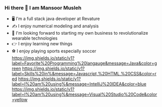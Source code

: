 ### Hi there 👋 I am Mansoor Musleh
- 🖥️	 I'm a full stack java developer at Revature
- ✍️ I enjoy numerical modeling and analysis
- 🌱 I'm looking forward to starting my own business to revolutionalize wearable technologies
- 👉 I enjoy learning new things 
- ⚽ I enjoy playing sports especially soccer
https://img.shields.io/static/v1?label=Favorite%20Programming%20langauge&message=Java&color=green https://img.shields.io/static/v1?label=Skills%20in%&message=Javascript,%20HTML,%20CSS&color=red https://img.shields.io/static/v1?label=I%20am%20using%&message=IntelliJ%20IDEA&color=blue https://img.shields.io/static/v1?label=I%20am%20using%&message=Visual%20Studio%20Code&color=yellow

<!--
**mannyRV/mannyRV** is a ✨ _special_ ✨ repository because its `README.md` (this file) appears on your GitHub profile.

Here are some ideas to get you started:

- 🔭 I’m currently working on ...
- 🌱 I’m currently learning ...
- 👯 I’m looking to collaborate on ...
- 🤔 I’m looking for help with ...
- 💬 Ask me about ...
- 📫 How to reach me: ...
- 😄 Pronouns: ...
- ⚡ Fun fact: ...
-->
